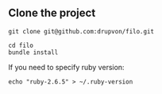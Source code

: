## Clone the project
```shell
git clone git@github.com:drupvon/filo.git

cd filo
bundle install
```
If you need to specify ruby version:
```shell
echo "ruby-2.6.5" > ~/.ruby-version
```
